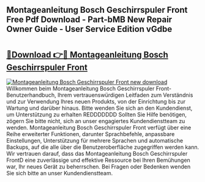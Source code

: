 ## Montageanleitung Bosch Geschirrspuler Front Free Pdf Download - Part-bMB New Repair Owner Guide - User Service Edition vGdbe

# <h2><a href="http://df7k0wf.blite.top/?on=Montageanleitung+Bosch+Geschirrspuler+Front">🔗Download 👉🔴 Montageanleitung Bosch Geschirrspuler Front</a></h2>

[![Montageanleitung Bosch Geschirrspuler Front new download](https://i.imgur.com/lujVjoI.png)](http://df7k0wf.blite.top/?on=Montageanleitung+Bosch+Geschirrspuler+Front)
Willkommen beim Montageanleitung Bosch Geschirrspuler Front-Benutzerhandbuch, Ihrem vertrauenswürdigen Leitfaden zum Verständnis und zur Verwendung Ihres neuen Produkts, von der Einrichtung bis zur Wartung und darüber hinaus. Bitte wenden Sie sich an den Kundendienst, um Unterstützung zu erhalten REDDDDDDD Sollten Sie Hilfe benötigen, zögern Sie bitte nicht, sich an unser engagiertes Kundendienstteam zu wenden. Montageanleitung Bosch Geschirrspuler Front verfügt über eine Reihe erweiterter Funktionen, darunter Sprachbefehle, anpassbare Einstellungen, Unterstützung für mehrere Sprachen und automatische Backups, auf die alle über die Benutzeroberfläche zugegriffen werden kann. Wir vertrauen darauf, dass das Montageanleitung Bosch Geschirrspuler FrontD eine zuverlässige und effektive Ressource bei Ihren Bemühungen war, Ihr neues Gerät zu beherrschen. Bei Fragen oder Bedenken wenden Sie sich bitte an unser Kundendienstteam.
